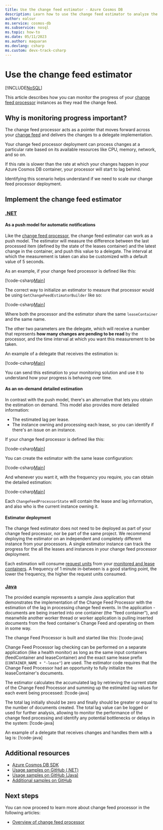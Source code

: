 ```yaml
---
title: Use the change feed estimator - Azure Cosmos DB
description: Learn how to use the change feed estimator to analyze the progress of your change feed processor
author: ealsur
ms.service: cosmos-db
ms.subservice: nosql
ms.topic: how-to
ms.date: 05/11/2023
ms.author: maquaran
ms.devlang: csharp
ms.custom: devx-track-csharp
---
```


# Use the change feed estimator
[!INCLUDE[NoSQL](../includes/appliesto-nosql.md)]

This article describes how you can monitor the progress of your [change feed processor](./change-feed-processor.md) instances as they read the change feed.

## Why is monitoring progress important?

The change feed processor acts as a pointer that moves forward across your [change feed](../change-feed.md) and delivers the changes to a delegate implementation.

Your change feed processor deployment can process changes at a particular rate based on its available resources like CPU, memory, network, and so on.

If this rate is slower than the rate at which your changes happen in your Azure Cosmos DB container, your processor will start to lag behind.

Identifying this scenario helps understand if we need to scale our change feed processor deployment.

## Implement the change feed estimator

### [.NET](#tab/dotnet)

#### As a push model for automatic notifications

Like the [change feed processor](./change-feed-processor.md), the change feed estimator can work as a push model. The estimator will measure the difference between the last processed item (defined by the state of the leases container) and the latest change in the container, and push this value to a delegate. The interval at which the measurement is taken can also be customized with a default value of 5 seconds.

As an example, if your change feed processor is defined like this:

[!code-csharp[Main](~/samples-cosmosdb-dotnet-v3/Microsoft.Azure.Cosmos.Samples/Usage/ChangeFeed/Program.cs?name=StartProcessorEstimator)]

The correct way to initialize an estimator to measure that processor would be using `GetChangeFeedEstimatorBuilder` like so:

[!code-csharp[Main](~/samples-cosmosdb-dotnet-v3/Microsoft.Azure.Cosmos.Samples/Usage/ChangeFeed/Program.cs?name=StartEstimator)]

Where both the processor and the estimator share the same `leaseContainer` and the same name.

The other two parameters are the delegate, which will receive a number that represents **how many changes are pending to be read** by the processor, and the time interval at which you want this measurement to be taken.

An example of a delegate that receives the estimation is:

[!code-csharp[Main](~/samples-cosmosdb-dotnet-v3/Microsoft.Azure.Cosmos.Samples/Usage/ChangeFeed/Program.cs?name=EstimationDelegate)]

You can send this estimation to your monitoring solution and use it to understand how your progress is behaving over time.

#### As an on-demand detailed estimation

In contrast with the push model, there's an alternative that lets you obtain the estimation on demand. This model also provides more detailed information:

* The estimated lag per lease.
* The instance owning and processing each lease, so you can identify if there's an issue on an instance.

If your change feed processor is defined like this:

[!code-csharp[Main](~/samples-cosmosdb-dotnet-v3/Microsoft.Azure.Cosmos.Samples/Usage/ChangeFeed/Program.cs?name=StartProcessorEstimatorDetailed)]

You can create the estimator with the same lease configuration:

[!code-csharp[Main](~/samples-cosmosdb-dotnet-v3/Microsoft.Azure.Cosmos.Samples/Usage/ChangeFeed/Program.cs?name=StartEstimatorDetailed)]

And whenever you want it, with the frequency you require, you can obtain the detailed estimation:

[!code-csharp[Main](~/samples-cosmosdb-dotnet-v3/Microsoft.Azure.Cosmos.Samples/Usage/ChangeFeed/Program.cs?name=GetIteratorEstimatorDetailed)]

Each `ChangeFeedProcessorState` will contain the lease and lag information, and also who is the current instance owning it.

#### Estimator deployment

The change feed estimator does not need to be deployed as part of your change feed processor, nor be part of the same project. We recommend deploying the estimator on an independent and completely different instance from your processors. A single estimator instance can track the progress for the all the leases and instances in your change feed processor deployment.

Each estimation will consume [request units](../request-units.md) from your [monitored and lease containers](change-feed-processor.md#components-of-the-change-feed-processor). A frequency of 1 minute in-between is a good starting point, the lower the frequency, the higher the request units consumed.

### [Java](#tab/java)

The provided example represents a sample Java application that demonstrates the implementation of the Change Feed Processor with the estimation of the lag in processing change feed events. In the application - documents are being inserted into one container (the "feed container"), and meanwhile another worker thread or worker application is pulling inserted documents from the feed container's Change Feed and operating on them in some way.

The change Feed Processor is built and started like this:
[!code-java[](~/azure-cosmos-java-sql-api-samples/src/main/java/com/azure/cosmos/examples/changefeed/SampleChangeFeedEstimator.java?name=ChangeFeedProcessorBuilder)]

Change Feed Processor lag checking can be performed on a separate application (like a health monitor) as long as the same input containers (feedContainer and leaseContainer) and the exact same lease prefix (```CONTAINER_NAME + "-lease"```) are used. The estimator code requires that the Change Feed Processor had an opportunity to fully initialize the leaseContainer's documents.

The estimator calculates the accumulated lag by retrieving the current state of the Change Feed Processor and summing up the estimated lag values for each event being processed:
[!code-java[](~/azure-cosmos-java-sql-api-samples/src/main/java/com/azure/cosmos/examples/changefeed/SampleChangeFeedEstimator.java?name=EstimatedLag)]


The total lag initially should be zero and finally should be greater or equal to the number of documents created. The total lag value can be logged or used for further analysis, allowing to monitor the performance of the change feed processing and identify any potential bottlenecks or delays in the system:
[!code-java[](~/azure-cosmos-java-sql-api-samples/src/main/java/com/azure/cosmos/examples/changefeed/SampleChangeFeedEstimator.java?name=FinalLag)]

An example of a delegate that receives changes and handles them with a lag is:
[!code-java[](~/azure-cosmos-java-sql-api-samples/src/main/java/com/azure/cosmos/examples/changefeed/SampleChangeFeedEstimator.java?name=HandleChangesWithLag)]

## Additional resources

* [Azure Cosmos DB SDK](sdk-dotnet-v3.md)
* [Usage samples on GitHub (.NET)](https://github.com/Azure/azure-cosmos-dotnet-v3/tree/master/Microsoft.Azure.Cosmos.Samples/Usage/ChangeFeed)
* [Usage samples on GitHub (Java)](https://github.com/Azure-Samples/azure-cosmos-java-sql-api-samples/tree/main/src/main/java/com/azure/cosmos/examples/changefeed)
* [Additional samples on GitHub](https://github.com/Azure-Samples/cosmos-dotnet-change-feed-processor)

## Next steps

You can now proceed to learn more about change feed processor in the following articles:

* [Overview of change feed processor](change-feed-processor.md)